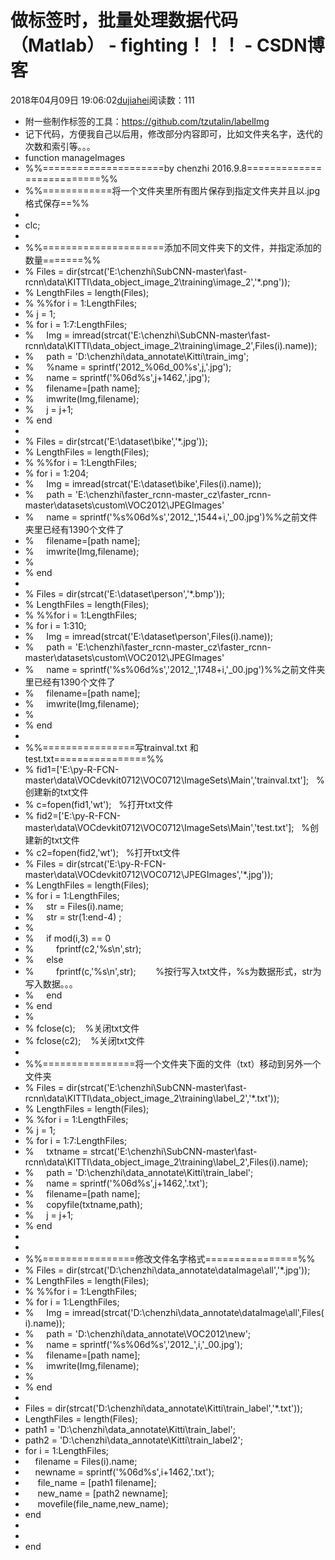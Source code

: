 # 做标签时，批量处理数据代码（Matlab） - fighting！！！ - CSDN博客
2018年04月09日 19:06:02[dujiahei](https://me.csdn.net/dujiahei)阅读数：111
- 附一些制作标签的工具：https://github.com/tzutalin/labelImg
- 记下代码，方便我自己以后用，修改部分内容即可，比如文件夹名字，迭代的次数和索引等。。。  
- function manageImages  
- %%=====================by chenzhi 2016.9.8==========================%%  
- %%============将一个文件夹里所有图片保存到指定文件夹并且以.jpg格式保存==%%  
- 
- clc;  
- 
- %%=====================添加不同文件夹下的文件，并指定添加的数量=======%%  
- % Files = dir(strcat('E:\chenzhi\SubCNN-master\fast-rcnn\data\KITTI\data_object_image_2\training\image_2\','*.png'));  
- % LengthFiles = length(Files);  
- % %%for i = 1:LengthFiles;  
- % j = 1;  
- % for i = 1:7:LengthFiles;  
- %     Img = imread(strcat('E:\chenzhi\SubCNN-master\fast-rcnn\data\KITTI\data_object_image_2\training\image_2\',Files(i).name));  
- %     path = 'D:\chenzhi\data_annotate\Kitti\train_img\';  
- %     %name = sprintf('2012_%06d_00%s',j,'.jpg');  
- %     name = sprintf('%06d%s',j+1462,'.jpg');  
- %     filename=[path name];  
- %     imwrite(Img,filename);  
- %     j = j+1;  
- % end  
- 
- % Files = dir(strcat('E:\dataset\bike\','*.jpg'));  
- % LengthFiles = length(Files);  
- % %%for i = 1:LengthFiles;  
- % for i = 1:204;  
- %     Img = imread(strcat('E:\dataset\bike\',Files(i).name));  
- %     path = 'E:\chenzhi\faster_rcnn-master_cz\faster_rcnn-master\datasets\custom\VOC2012\JPEGImages\'
- %     name = sprintf('%s%06d%s','2012_',1544+i,'_00.jpg')%%之前文件夹里已经有1390个文件了  
- %     filename=[path name];  
- %     imwrite(Img,filename);  
- %       
- % end  
- 
- % Files = dir(strcat('E:\dataset\person\','*.bmp'));  
- % LengthFiles = length(Files);  
- % %%for i = 1:LengthFiles;  
- % for i = 1:310;  
- %     Img = imread(strcat('E:\dataset\person\',Files(i).name));  
- %     path = 'E:\chenzhi\faster_rcnn-master_cz\faster_rcnn-master\datasets\custom\VOC2012\JPEGImages\'
- %     name = sprintf('%s%06d%s','2012_',1748+i,'_00.jpg')%%之前文件夹里已经有1390个文件了  
- %     filename=[path name];  
- %     imwrite(Img,filename);  
- %       
- % end  
- 
- %%================写trainval.txt 和test.txt================%%  
- % fid1=['E:\py-R-FCN-master\data\VOCdevkit0712\VOC0712\ImageSets\Main\','trainval.txt'];   %创建新的txt文件  
- % c=fopen(fid1,'wt');   %打开txt文件  
- % fid2=['E:\py-R-FCN-master\data\VOCdevkit0712\VOC0712\ImageSets\Main\','test.txt'];   %创建新的txt文件  
- % c2=fopen(fid2,'wt');   %打开txt文件  
- % Files = dir(strcat('E:\py-R-FCN-master\data\VOCdevkit0712\VOC0712\JPEGImages\','*.jpg'));  
- % LengthFiles = length(Files);  
- % for i = 1:LengthFiles;  
- %     str = Files(i).name;  
- %     str = str(1:end-4) ;  
- %       
- %     if mod(i,3) == 0  
- %         fprintf(c2,'%s\n',str);    
- %     else
- %         fprintf(c,'%s\n',str);        %按行写入txt文件，%s为数据形式，str为写入数据。。。  
- %     end  
- % end  
- %   
- % fclose(c);    %关闭txt文件  
- % fclose(c2);    %关闭txt文件  
- 
- %%================将一个文件夹下面的文件（txt）移动到另外一个文件夹  
- % Files = dir(strcat('E:\chenzhi\SubCNN-master\fast-rcnn\data\KITTI\data_object_image_2\training\label_2\','*.txt'));  
- % LengthFiles = length(Files);  
- % %for i = 1:LengthFiles;  
- % j = 1;  
- % for i = 1:7:LengthFiles;  
- %     txtname = strcat('E:\chenzhi\SubCNN-master\fast-rcnn\data\KITTI\data_object_image_2\training\label_2\',Files(i).name);  
- %     path = 'D:\chenzhi\data_annotate\Kitti\train_label\';  
- %     name = sprintf('%06d%s',j+1462,'.txt');  
- %     filename=[path name];  
- %     copyfile(txtname,path);  
- %     j = j+1;  
- % end  
- 
- 
- %%================修改文件名字格式================%%  
- % Files = dir(strcat('D:\chenzhi\data_annotate\dataImage\all\','*.jpg'));  
- % LengthFiles = length(Files);  
- % %%for i = 1:LengthFiles;  
- % for i = 1:LengthFiles;   
- %     Img = imread(strcat('D:\chenzhi\data_annotate\dataImage\all\',Files(i).name));  
- %     path = 'D:\chenzhi\data_annotate\VOC2012\new\';  
- %     name = sprintf('%s%06d%s','2012_',i,'_00.jpg');  
- %     filename=[path name];  
- %     imwrite(Img,filename);  
- %       
- % end  
- 
- Files = dir(strcat('D:\chenzhi\data_annotate\Kitti\train_label\','*.txt'));  
- LengthFiles = length(Files);  
- path1 = 'D:\chenzhi\data_annotate\Kitti\train_label\';  
- path2 = 'D:\chenzhi\data_annotate\Kitti\train_label2\';  
- for i = 1:LengthFiles;   
-     filename = Files(i).name;    
-     newname = sprintf('%06d%s',i+1462,'.txt');  
-      file_name = [path1 filename];  
-      new_name = [path2 newname];  
-      movefile(file_name,new_name);  
- end  
- 
- 
- end  
